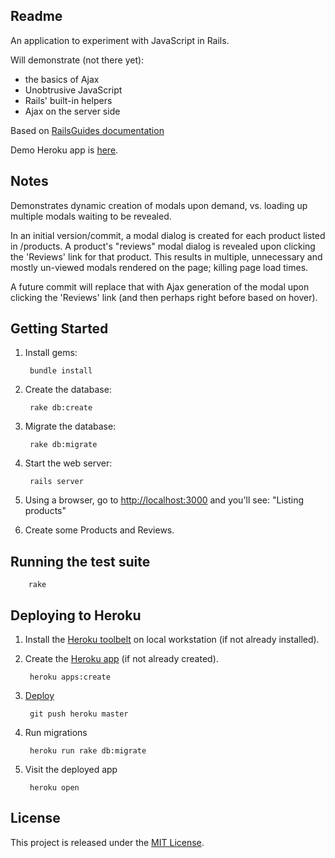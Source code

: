 ## Readme

An application to experiment with JavaScript in Rails.

Will demonstrate (not there yet):

* the basics of Ajax
* Unobtrusive JavaScript
* Rails' built-in helpers
* Ajax on the server side

Based on [RailsGuides documentation](http://edgeguides.rubyonrails.org/working_with_javascript_in_rails.html)

Demo Heroku app is [here](http://sandbox-008-ajax.herokuapp.com/).

## Notes

Demonstrates dynamic creation of modals upon demand, vs. loading up multiple modals waiting to be revealed.

In an initial version/commit, a modal dialog is created for each product listed in /products. A product's "reviews" modal dialog is revealed upon clicking
the 'Reviews' link for that product. This results in multiple, unnecessary and mostly un-viewed modals rendered on the page; killing page load times.

A future commit will replace that with Ajax generation of the modal upon clicking the 'Reviews' link (and then perhaps right before based on hover).

## Getting Started

1. Install gems:

        bundle install

2. Create the database:

        rake db:create

2. Migrate the database:

        rake db:migrate

4. Start the web server:

        rails server

5. Using a browser, go to [http://localhost:3000](http://localhost:3000) and you'll see:
"Listing products"

6. Create some Products and Reviews.

## Running the test suite

        rake

## Deploying to Heroku

1. Install the [Heroku toolbelt](https://devcenter.heroku.com/articles/getting-started-with-rails4#local-workstation-setup) on local workstation (if not already installed).

2. Create the [Heroku app](https://devcenter.heroku.com/articles/getting-started-with-rails4#deploy-your-application-to-heroku) (if not already created).

        heroku apps:create

3. [Deploy](https://devcenter.heroku.com/articles/git#deploying-code)

        git push heroku master

4. Run migrations

        heroku run rake db:migrate

5. Visit the deployed app

        heroku open

## License

This project is released under the [MIT License](http://www.opensource.org/licenses/MIT).